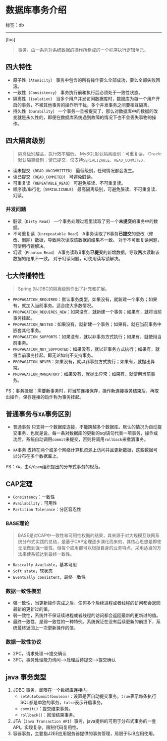 ﻿# 数据库事务介绍

标签：db

---

[toc]


> 事务，由一系列对系统数据的操作所组成的一个程序执行逻辑单元。

## 四大特性

- 原子性（`Atomicity`）
    事务中包含的所有操作要么全部成功，要么全部失败回滚。
- 一致性（`Consistency`）
    事务执行前和执行后必须处于一致性状态。
- 隔离性（`Isolation`）
    当多个用户并发访问数据库时，数据库为每一个用户开启的事务，不被其他事务的操作所干扰，多个并发事务之间要相互隔离。
- 持久性（`Durability`）
    一个事务一旦被提交了，那么对数据库中的数据的改变就是永久性的，即便在数据库系统遇到故障的情况下也不会丢失事物的操作。
    
## 四大隔离级别

> 隔离级别越高，执行效率越低。
> MySQL默认隔离级别：可重复读。
> Oracle默认隔离级别：读已提交。仅支持`SERIALIZABLE`、`READ_COMMITED`。

- 读未提交（`READ_UNCOMMITTED`）
    最低级别，任何情况都会发生。
- 读已提交（`READ_COMMITED`）
    可避免脏读。
- 可重复读（`REPEATABLE_READ`）
    可避免脏读、不可重复读。
- 顺序读/串行化（`SERIALIZABLE`）
    最高隔离级别，可避免脏读、不可重复读、幻读。

### 并发问题

- 脏读（`Dirty Read`）
    一个事务处理过程里读取了另一个**未提交**的事务中的数据。
- 不可重复读（`Unrepeatable Read`）
    A事务读取了B事务**已提交**的更改（修改、删除）数据，导致两次读取该数据的结果不一致。
    对于不可重复读问题，可使用行锁解决。
- 幻读（`Phantom Read`）
    A事务读取B事务**已提交**的新增数据，导致两次读取该数据的结果不一致。
    对于幻读问题，可使用读写锁解决。

## 七大传播特性

> Spring 对JDBC的隔离级别作出了补充和扩展。

- `PROPAGATION_REQUIRED`：默认事务类型，如果没有，就新建一个事务；如果有，就加入当前事务。适合绝大多数情况。
- `PROPAGATION_REQUIRES_NEW`：如果没有，就新建一个事务；如果有，就将当前事务挂起。
- `PROPAGATION_NESTED`：如果没有，就新建一个事务；如果有，就在当前事务中嵌套其他事务。
- `PROPAGATION_SUPPORTS`：如果没有，就以非事务方式执行；如果有，就使用当前事务。
- `PROPAGATION_NOT_SUPPORTED`：如果没有，就以非事务方式执行；如果有，就将当前事务挂起。即无论如何不支持事务。
- `PROPAGATION_NEVER`：如果没有，就以非事务方式执行；如果有，就抛出异常。
- `PROPAGATION_MANDATORY`：如果没有，就抛出异常；如果有，就使用当前事务。

PS：事务挂起：需要新事务时，将当前连接保存，操作新连接事务结束后，再取出操作。保存连接的动作称为事务挂起。

## 普通事务与`XA`事务区别

- 普通事务
只支持一个数据库连接，不能跨越多个数据库。默认的情况为自动提交事务，也就是说，每一条对数据库的更新的sql语句代表一项事务，操作成功后，系统自动调用`commit`来提交，否则将调用`rollback`来撤消事务。

- `XA`事务
支持在两个或多个网络计算机资源上访问并且更新数据，这些数据可以分布在多个数据库上。

PS：`XA`，由`X/Open`组织提出的分布式事务的规范。

## CAP定理

- `Consistency`：一致性
- `Availability`：可用性
- `Partition Tolerance`：分区容忍性

### BASE理论
> BASE是对CAP中一致性和可用性权衡的结果，其来源于对大规模互联网系统分布式实践的总结，是基于CAP定理逐步演化而来的，其核心思想是即使无法做到强一致性，但每个应用都可以根据自身的业务特点，采用适当的方法来使系统达到最终一致性。

- `Basically Available`，基本可用
- `Soft state`，软状态
- `Eventually consistent`，最终一致性

### 数据一致性模型

- 强一致性，当更新操作完成之后，任何多个后续进程或者线程的访问都会返回最新的更新过的值。
- 弱一致性，系统并不保证续进程或者线程的访问都会返回最新的更新过的值。
- 最终一致性，是弱一致性的一种特例。系统保证在没有后续更新的前提下，系统最终返回上一次更新操作的值。

### 数据一致性协议

- 2PC，请求处理-->提交确认
- 3PC，事务处理能力询问-->处理后待提交-->提交确认

## java 事务类型

1. JDBC 事务，局限在一个数据库连接内。
    - `setAutoCommit(boolean)`：设置是否自动提交事务。`true`表示每条执行SQL都是单独的事务，`false`表示开启事务。
    - `commit()`：提交结束事务。
    - `rollback()`：回滚结束事务。
1. JTA（`Java Transaction API`）事务，java提供的可用于分布式事务的一套API。实现复杂，限制代码复用性。
1. 容器事务，主要指J2EE应用服务器提供的事务管理，局限于EJB应用使用。
